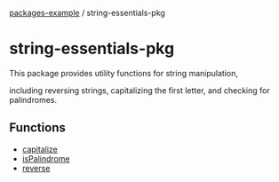 [packages-example](../README.md) / string-essentials-pkg

# string-essentials-pkg

This package provides utility functions for string manipulation,

including reversing strings, capitalizing the first letter, and checking for palindromes.

## Functions

- [capitalize](functions/capitalize.md)
- [isPalindrome](functions/isPalindrome.md)
- [reverse](functions/reverse.md)
